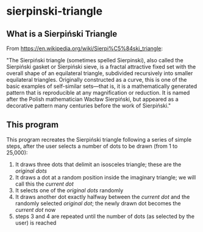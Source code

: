 # sierpinski-triangle
## What is a Sierpiński Triangle
From https://en.wikipedia.org/wiki/Sierpi%C5%84ski_triangle:

"The Sierpiński triangle (sometimes spelled Sierpinski), also called the Sierpiński gasket or Sierpiński sieve, is a fractal attractive fixed set with the overall shape of an equilateral triangle, subdivided recursively into smaller equilateral triangles. Originally constructed as a curve, this is one of the basic examples of self-similar sets—that is, it is a mathematically generated pattern that is reproducible at any magnification or reduction. It is named after the Polish mathematician Wacław Sierpiński, but appeared as a decorative pattern many centuries before the work of Sierpiński."

## This program
This program recreates the Sierpiński triangle following a series of simple steps, after the user selects a number of dots to be drawn (from 1 to 25,000):

1. It draws three dots that delimit an isosceles triangle; these are the *original dots*
2. It draws a dot at a random position inside the imaginary triangle; we will call this the *current dot*
3. It selects one of the *original dots* randomly
4. It draws another dot exactly halfway between the *current dot* and the randomly selected *original dot*; the newly drawn dot becomes the *current dot* now
5. steps 3 and 4 are repeated until the number of dots (as selected by the user) is reached


